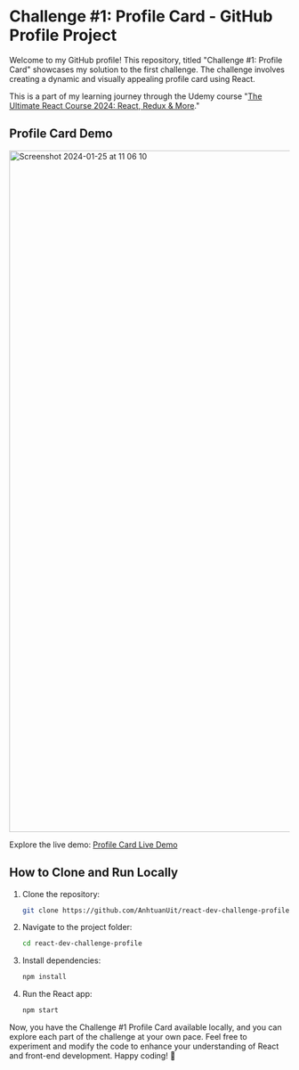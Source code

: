 # Challenge #1: Profile Card - GitHub Profile Project

Welcome to my GitHub profile! This repository, titled "Challenge #1: Profile Card" showcases my solution to the first challenge. The challenge involves creating a dynamic and visually appealing profile card using React.

This is a part of my learning journey through the Udemy course "[The Ultimate React Course 2024: React, Redux & More](https://www.udemy.com/course/the-ultimate-react-course/)."

## Profile Card Demo
<img width="1224" alt="Screenshot 2024-01-25 at 11 06 10" src="https://github.com/AnhtuanUit/react-dev-challenge-profile/assets/13465843/4de40814-e870-409c-a8fe-aa2a98884ffb">

Explore the live demo: [Profile Card Live Demo](https://react-dev-challenge-profile-tuando.netlify.app/)

## How to Clone and Run Locally

1. Clone the repository:

   ```bash
   git clone https://github.com/AnhtuanUit/react-dev-challenge-profile
   ```

2. Navigate to the project folder:

   ```bash
   cd react-dev-challenge-profile
   ```

3. Install dependencies:

   ```bash
   npm install
   ```

4. Run the React app:

   ```bash
   npm start
   ```

Now, you have the Challenge #1 Profile Card available locally, and you can explore each part of the challenge at your own pace. Feel free to experiment and modify the code to enhance your understanding of React and front-end development. Happy coding! 🚀
